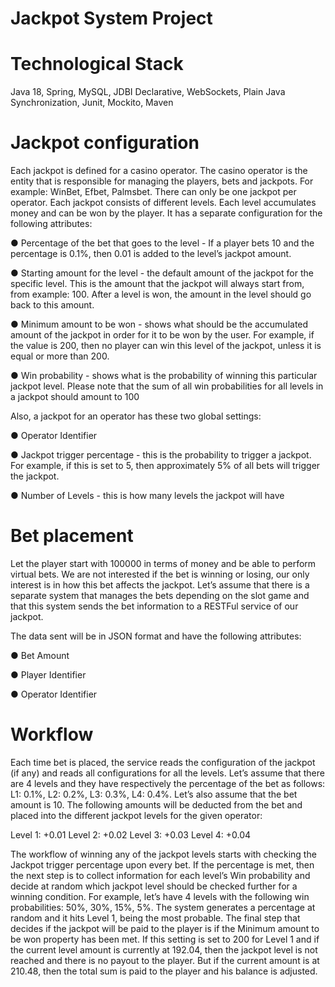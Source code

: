 # Jackpot System Project

# Technological Stack

Java 18,
Spring,
MySQL,
JDBI Declarative,
WebSockets,
Plain Java Synchronization,
Junit,
Mockito,
Maven


# Jackpot configuration

Each jackpot is defined for a casino operator. The casino operator is the entity that is 
responsible for managing the players, bets and jackpots. For example: WinBet, Efbet, Palmsbet. 
There can only be one jackpot per operator. Each jackpot consists of different levels. Each level 
accumulates money and can be won by the player. It has a separate configuration for the 
following attributes: 

● Percentage of the bet that goes to the level - If a player bets 10 and the percentage is 
0.1%, then 0.01 is added to the level’s jackpot amount. 

● Starting amount for the level - the default amount of the jackpot for the specific level. 
This is the amount that the jackpot will always start from, from example: 100. After a 
level is won, the amount in the level should go back to this amount. 

● Minimum amount to be won - shows what should be the accumulated amount of the 
jackpot in order for it to be won by the user. For example, if the value is 200, then no 
player can win this level of the jackpot, unless it is equal or more than 200. 

● Win probability - shows what is the probability of winning this particular jackpot level. 
Please note that the sum of all win probabilities for all levels in a jackpot should amount 
to 100 

Also, a jackpot for an operator has these two global settings: 

● Operator Identifier 

● Jackpot trigger percentage - this is the probability to trigger a jackpot. For example, if this 
is set to 5, then approximately 5% of all bets will trigger the jackpot. 

● Number of Levels - this is how many levels the jackpot will have 


# Bet placement 

Let the player start with 100000 in terms of money and be able to perform virtual bets. We are 
not interested if the bet is winning or losing, our only interest is in how this bet affects the 
jackpot. Let’s assume that there is a separate system that manages the bets depending on the 
slot game and that this system sends the bet information to a RESTFul service of our jackpot. 

The data sent will be in JSON format and have the following attributes: 

● Bet Amount

● Player Identifier 

● Operator Identifier


# Workflow 

Each time bet is placed, the service reads the configuration of the jackpot (if any) and reads 
all configurations for all the levels. Let’s assume that there are 4 levels and they have 
respectively the percentage of the bet as follows: L1: 0.1%, L2: 0.2%, L3: 0.3%, L4: 0.4%. Let’s 
also assume that the bet amount is 10. The following amounts will be deducted from the bet and 
placed into the different jackpot levels for the given operator: 

Level 1: +0.01 
Level 2: +0.02 
Level 3: +0.03 
Level 4: +0.04 

The workflow of winning any of the jackpot levels starts with checking the Jackpot trigger 
percentage upon every bet. If the percentage is met, then the next step is to collect information 
for each level’s Win probability and decide at random which jackpot level should be checked 
further for a winning condition. For example, let’s have 4 levels with the following win 
probabilities: 50%, 30%, 15%, 5%. The system generates a percentage at random and it hits 
Level 1, being the most probable. The final step that decides if the jackpot will be paid to the 
player is if the Minimum amount to be won property has been met. If this setting is set to 200 for 
Level 1 and if the current level amount is currently at 192.04, then the jackpot level is not 
reached and there is no payout to the player. But if the current amount is at 210.48, then the 
total sum is paid to the player and his balance is adjusted.
